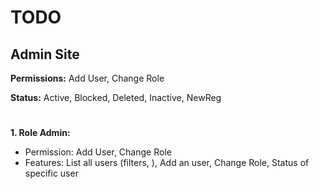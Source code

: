 # **TODO**
## **Admin Site**
**Permissions:** Add User, Change Role

**Status:** Active, Blocked, Deleted, Inactive, NewReg
#
**1. Role Admin:**
- Permission: Add User, Change Role
- Features: List all users (filters, ), Add an user, Change Role, Status of specific user 

